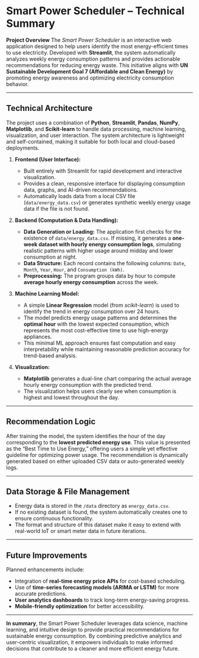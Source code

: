 # Smart Power Scheduler – Technical Summary

**Project Overview**
The *Smart Power Scheduler* is an interactive web application designed to help users identify the most energy-efficient times to use electricity. Developed with **Streamlit**, the system automatically analyzes weekly energy consumption patterns and provides actionable recommendations for reducing energy waste. This initiative aligns with **UN Sustainable Development Goal 7 (Affordable and Clean Energy)** by promoting energy awareness and optimizing electricity consumption behavior.

---

## **Technical Architecture**

The project uses a combination of **Python**, **Streamlit**, **Pandas**, **NumPy**, **Matplotlib**, and **Scikit-learn** to handle data processing, machine learning, visualization, and user interaction. The system architecture is lightweight and self-contained, making it suitable for both local and cloud-based deployments.

1. **Frontend (User Interface):**

   * Built entirely with Streamlit for rapid development and interactive visualization.
   * Provides a clean, responsive interface for displaying consumption data, graphs, and AI-driven recommendations.
   * Automatically loads data from a local CSV file (`data/energy_data.csv`) or generates synthetic weekly energy usage data if the file is not found.

2. **Backend (Computation & Data Handling):**

   * **Data Generation or Loading:**
     The application first checks for the existence of `data/energy_data.csv`. If missing, it generates a **one-week dataset with hourly energy consumption logs**, simulating realistic patterns with higher usage around midday and lower consumption at night.
   * **Data Structure:**
     Each record contains the following columns:
     `Date`, `Month`, `Year`, `Hour`, and `Consumption (kWh)`.
   * **Preprocessing:**
     The program groups data by hour to compute **average hourly energy consumption** across the week.

3. **Machine Learning Model:**

   * A simple **Linear Regression** model (from *scikit-learn*) is used to identify the trend in energy consumption over 24 hours.
   * The model predicts energy usage patterns and determines the **optimal hour** with the lowest expected consumption, which represents the most cost-effective time to use high-energy appliances.
   * This minimal ML approach ensures fast computation and easy interpretability while maintaining reasonable prediction accuracy for trend-based analysis.

4. **Visualization:**

   * **Matplotlib** generates a dual-line chart comparing the actual average hourly energy consumption with the predicted trend.
   * The visualization helps users clearly see when consumption is highest and lowest throughout the day.

---

## **Recommendation Logic**

After training the model, the system identifies the hour of the day corresponding to the **lowest predicted energy use**. This value is presented as the “Best Time to Use Energy,” offering users a simple yet effective guideline for optimizing power usage. The recommendation is dynamically generated based on either uploaded CSV data or auto-generated weekly logs.

---

## **Data Storage & File Management**

* Energy data is stored in the `/data` directory as `energy_data.csv`.
* If no existing dataset is found, the system automatically creates one to ensure continuous functionality.
* The format and structure of this dataset make it easy to extend with real-world IoT or smart meter data in future iterations.

---

## **Future Improvements**

Planned enhancements include:

* Integration of **real-time energy price APIs** for cost-based scheduling.
* Use of **time-series forecasting models (ARIMA or LSTM)** for more accurate predictions.
* **User analytics dashboards** to track long-term energy-saving progress.
* **Mobile-friendly optimization** for better accessibility.

---

**In summary**, the Smart Power Scheduler leverages data science, machine learning, and intuitive design to provide practical recommendations for sustainable energy consumption. By combining predictive analytics and user-centric visualization, it empowers individuals to make informed decisions that contribute to a cleaner and more efficient energy future.
